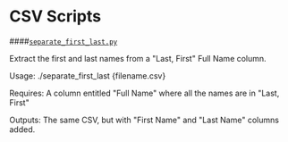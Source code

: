 CSV Scripts
===

####[`separate_first_last.py`](./separate_first_last.py)

Extract the first and last names from a "Last, First" Full Name column.

Usage:
    ./separate_first_last {filename.csv}

Requires:
    A column entitled "Full Name" where all the names are in "Last, First"

Outputs:
    The same CSV, but with "First Name" and "Last Name" columns added.
